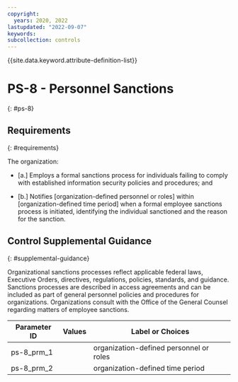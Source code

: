 ```yaml
---
copyright:
  years: 2020, 2022
lastupdated: "2022-09-07"
keywords: 
subcollection: controls
---
```



{{site.data.keyword.attribute-definition-list}}


# PS-8 - Personnel Sanctions
{: #ps-8}

## Requirements
{: #requirements}

The organization:

- \[a.\] Employs a formal sanctions process for individuals failing to comply with established information security policies and procedures; and

- \[b.\] Notifies [organization-defined personnel or roles] within [organization-defined time period] when a formal employee sanctions process is initiated, identifying the individual sanctioned and the reason for the sanction.

## Control Supplemental Guidance
{: #supplemental-guidance}

Organizational sanctions processes reflect applicable federal laws, Executive Orders, directives, regulations, policies, standards, and guidance. Sanctions processes are described in access agreements and can be included as part of general personnel policies and procedures for organizations. Organizations consult with the Office of the General Counsel regarding matters of employee sanctions.

| Parameter ID | Values | Label or Choices |
|---|---|---|
| ps-8_prm_1 |  | organization-defined personnel or roles |
| ps-8_prm_2 |  | organization-defined time period |


